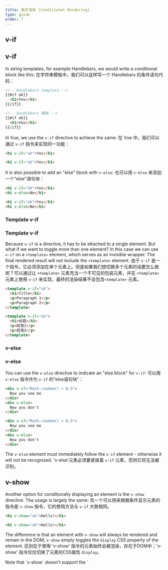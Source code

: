 ```yaml
---
title: 条件渲染 (Conditional Rendering)
type: guide
order: 7
---
```


## v-if
## v-if

In string templates, for example Handlebars, we would write a conditional block like this:
在字符串模板中，我们可以这样写一个 Handlebars 的条件语句代码：

``` html
<!-- Handlebars template -->
{{#if ok}}
  <h1>Yes</h1>
{{/if}}
```
``` html
<!-- Handlebars 模板 -->
{{#if ok}}
  <h1>Yes</h1>
{{/if}}
```

In Vue, we use the `v-if` directive to achieve the same:
在 Vue 中，我们可以通过 `v-if` 指令来实现同一功能：

``` html
<h1 v-if="ok">Yes</h1>
```
``` html
<h1 v-if="ok">Yes</h1>
```

It is also possible to add an "else" block with `v-else`:
也可以用 `v-else` 来添加一个"else"语句块：

``` html
<h1 v-if="ok">Yes</h1>
<h1 v-else>No</h1>
```
``` html
<h1 v-if="ok">Yes</h1>
<h1 v-else>No</h1>
```

### Template v-if
### Template v-if

Because `v-if` is a directive, it has to be attached to a single element. But what if we want to toggle more than one element? In this case we can use `v-if` on a `<template>` element, which serves as an invisible wrapper. The final rendered result will not include the `<template>` element.
由于 `v-if` 是一个指令，它必须添加在单个元素上。但是如果我们想切换多个元素的话要怎么做呢？可以通过让 `<template>` 元素充当一个不可见的包装元素，并在 `<template>` 元素上使用 `v-if` 来实现，最终的渲染结果不会包含`<template>` 元素。

``` html
<template v-if="ok">
  <h1>Title</h1>
  <p>Paragraph 1</p>
  <p>Paragraph 2</p>
</template>
```
``` html
<template v-if="ok">
  <h1>标题</h1>
  <p>段落1</p>
  <p>段落2</p>
</template>
```

### v-else
### v-else

You can use the `v-else` directive to indicate an "else block" for `v-if`:
可以用 `v-else` 指令作为 `v-if` 的“else语句块”：

``` html
<div v-if="Math.random() > 0.5">
  Now you see me
</div>
<div v-else>
  Now you don't
</div>
```
``` html
<div v-if="Math.random() > 0.5">
  Now you see me
</div>
<div v-else>
  Now you don't
</div>
```

The `v-else` element must immediately follow the `v-if` element - otherwise it will not be recognized.
'v-else'元素必须要紧挨着 `v-if` 元素，否则它将无法被识别。

## v-show

Another option for conditionally displaying an element is the `v-show` directive. The usage is largely the same:
另一个可以用来根据条件显示元素的指令是 `v-show` 指令，它的使用方法与 `v-if` 大致相同。

``` html
<h1 v-show="ok">Hello!</h1>
```
``` html
<h1 v-show="ok">Hello!</h1>
```

The difference is that an element with `v-show` will always be rendered and remain in the DOM; `v-show` simply toggles the `display` CSS property of the element.
区别在于使用 'v-show' 指令的元素始终会被渲染，存在于DOM中；'v-show' 指令仅仅切换了元素的CSS属性 `display`。

<p class="tip">Note that `v-show` doesn't support the `<template>` syntax, nor does it work with `v-else`.</p>
<p class="tip">注意 `v-show` 不支持 `<template>` 语法， 在其后使用 `v-else` 指令也不会生效.</p>

## v-if vs. v-show

`v-if` is "real" conditional rendering because it ensures that event listeners and child components inside the conditional block are properly destroyed and re-created during toggles.
`v-if` 是真实的条件渲染，因为它会确保条件块在切换过程中合适地销毁与重建条件块内的事件监听器和子组件。

`v-if` is also **lazy**: if the condition is false on initial render, it will not do anything - the conditional block won't be rendered until the condition becomes true for the first time.
`v-if` 也是 **惰性的**：如果在初始渲染时条件为假，则什么也不做，直到条件第一次变为真时才开始渲染。

In comparison, `v-show` is much simpler - the element is always rendered regardless of initial condition, with just simple CSS-based toggling.
相比之下， `v-show` 简单得多。元素始终会被渲染，只是简单地通过 CSS 来切换显示与否。

Generally speaking, `v-if` has higher toggle costs while `v-show` has higher initial render costs. So prefer `v-show` if you need to toggle something very often, and prefer `v-if` if the condition is unlikely to change at runtime.
一般来说，`v-if` 有更高的切换消耗，`v-show` 有更高的初始渲染消耗。因此，如果需要经常切换的话使用`v-show`更好，如果在运行中条件很少会改变的话，`v-if`是更好的选择。
